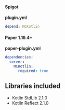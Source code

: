 #### Spigot

**plugin.yml**
```yaml
depend: MCKotlin
```

#### Paper 1.19.4+

**paper-plugin.yml**
```yaml
dependencies:
  server:
    MCKotlin:
      required: true
```

## Libraries included
- Kotlin StdLib 2.1.0
- Kotlin Reflect 2.1.0
